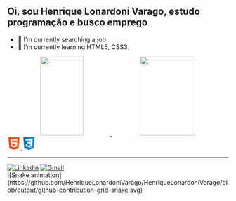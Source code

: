 ## Oi, sou Henrique Lonardoni Varago, estudo programação e busco emprego


- 🔎  I’m currently searching a job
- 📖  I’m currently learning HTML5, CSS3

<div align="center">
  <a href="https://github.com/HenriqueLonardoniVarago">
  <img height="180em" width="44%" src="https://github-readme-stats.vercel.app/api?username=HenriqueLonardoniVarago&show_icons=true&theme=highcontrast&include_all_commits=true&count_private=true"/>
  <img height="180em" width="50%" src="https://github-readme-stats.vercel.app/api/top-langs/?username=HenriqueLonardoniVarago&layout=compact&langs_count=7&theme=highcontrast"/>
</div>
  
<div>
  <img src="https://raw.githubusercontent.com/devicons/devicon/master/icons/html5/html5-original.svg" alt="HTML5"
       height="30em" width="30em"/>
  <img src="https://raw.githubusercontent.com/devicons/devicon/master/icons/css3/css3-original.svg" alt="CSS3" height="30em" width="30em"/>
  </div>
 
<hr/>
  
 <div>
  <a href="https://www.linkedin.com/in/henrique-lonardoni-varago-212140223/" target="_blank"><img src="https://img.shields.io/badge/LinkedIn-0077B5?style=for-the-badge&logo=linkedin&logoColor=white" alt="Linkedin"/></a>
  <a href="https://mail.google.com/mail/u/0/?tab=rm#inbox" target="_blank"><img src="https://img.shields.io/badge/Gmail-D14836?style=for-the-badge&logo=gmail&logoColor=white" alt="Gmail" alt="Gmail"/></a>
  </div>

  <div>
   ![Snake animation](https://github.com/HenriqueLonardoniVarago/HenriqueLonardoniVarago/blob/output/github-contribution-grid-snake.svg)
  </div>
